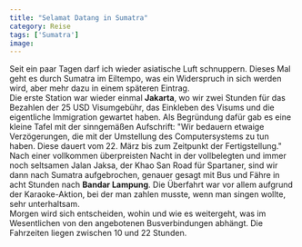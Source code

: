 ```yaml
---
title: "Selamat Datang in Sumatra"
category: Reise
tags: ['Sumatra']
image: 
---
```


Seit ein paar Tagen darf ich wieder asiatische Luft schnuppern. Dieses Mal geht es durch Sumatra im Eiltempo, was ein Widerspruch in sich werden wird, aber mehr dazu in einem späteren Eintrag.  
Die erste Station war wieder einmal **Jakarta**, wo wir zwei Stunden für das Bezahlen der 25 USD Visumgebühr, das Einkleben des Visums und die eigentliche Immigration gewartet haben. Als Begründung dafür gab es eine kleine Tafel mit der sinngemäßen Aufschrift: "Wir bedauern etwaige Verzögerungen, die mit der Umstellung des Computersystems zu tun haben. Diese dauert vom 22. März bis zum Zeitpunkt der Fertigstellung."  
Nach einer vollkommen überpreisten Nacht in der vollbelegten und immer noch seltsamen Jalan Jaksa, der Khao San Road für Spartaner, sind wir dann nach Sumatra aufgebrochen, genauer gesagt mit Bus und Fähre in acht Stunden nach **Bandar Lampung**. Die Überfahrt war vor allem aufgrund der Karaoke-Aktion, bei der man zahlen musste, wenn man singen wollte, sehr unterhaltsam.  
Morgen wird sich entscheiden, wohin und wie es weitergeht, was im Wesentlichen von den angebotenen Busverbindungen abhängt. Die Fahrzeiten liegen zwischen 10 und 22 Stunden.